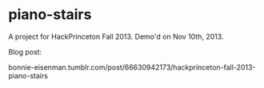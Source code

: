 piano-stairs
============

A project for HackPrinceton Fall 2013. Demo'd on Nov 10th, 2013.

Blog post:

bonnie-eisenman.tumblr.com/post/66630942173/hackprinceton-fall-2013-piano-stairs